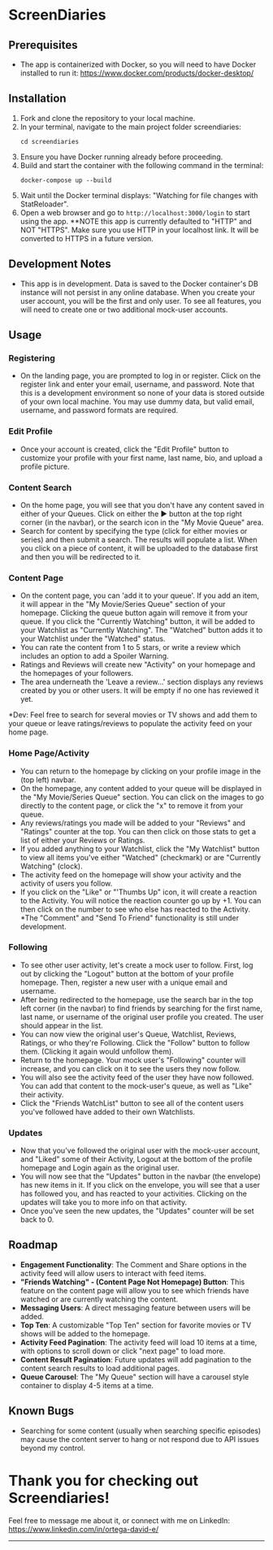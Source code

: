 # ScreenDiaries

## Prerequisites
- The app is containerized with Docker, so you will need to have Docker installed to run it:
https://www.docker.com/products/docker-desktop/

## Installation
1. Fork and clone the repository to your local machine.
2. In your terminal, navigate to the main project folder screendiaries:
   ```
   cd screendiaries
   ```
3. Ensure you have Docker running already before proceeding.
4. Build and start the container with the following command in the terminal:
   ```
   docker-compose up --build
   ```
5. Wait until the Docker terminal displays: "Watching for file changes with StatReloader".
6. Open a web browser and go to `http://localhost:3000/login` to start using the app. 
**NOTE this app is currently defaulted to "HTTP" and NOT "HTTPS". Make sure you use HTTP in your localhost link. It will be converted to HTTPS in a future version.

## Development Notes
- This app is in development. Data is saved to the Docker container's DB instance will not persist in any online database. When you create your user account, you will be the first and only user. To see all features, you will need to create one or two additional mock-user accounts.

## Usage

### Registering
- On the landing page, you are prompted to log in or register. Click on the register link and enter your email, username, and password. Note that this is a development environment so none of your data is stored outside of your own local machine. You may use dummy data, but valid email, username, and password formats are required.

### Edit Profile
- Once your account is created, click the "Edit Profile" button to customize your profile with your first name, last name, bio, and upload a profile picture.

### Content Search
- On the home page, you will see that you don't have any content saved in either of your Queues. Click on either the ▶ button at the top right corner (in the navbar), or the search icon in the "My Movie Queue" area.
- Search for content by specifying the type (click for either movies or series) and then submit a search. The results will populate a list. When you click on a piece of content, it will be uploaded to the database first and then you will be redirected to it.

### Content Page
- On the content page, you can 'add it to your queue'. If you add an item, it will appear in the "My Movie/Series Queue" section of your homepage. Clicking the queue button again will remove it from your queue. If you click the "Currently Watching" button, it will be added to your Watchlist as "Currently Watching". The "Watched" button adds it to your Watchlist under the "Watched" status.
- You can rate the content from 1 to 5 stars, or write a review which includes an option to add a Spoiler Warning.
- Ratings and Reviews will create new "Activity" on your homepage and the homepages of your followers.
- The area underneath the 'Leave a review...' section displays any reviews created by you or other users. It will be empty if no one has reviewed it yet.

*Dev: Feel free to search for several movies or TV shows and add them to your queue or leave ratings/reviews to populate the activity feed on your home page.

### Home Page/Activity
- You can return to the homepage by clicking on your profile image in the (top left) navbar.
- On the homepage, any content added to your queue will be displayed in the "My Movie/Series Queue" section. You can click on the images to go directly to the content page, or click the "x" to remove it from your queue.
- Any reviews/ratings you made will be added to your "Reviews" and "Ratings" counter at the top. You can then click on those stats to get a list of either your Reviews or Ratings.
- If you added anything to your Watchlist, click the "My Watchlist" button to view all items you've either "Watched" (checkmark) or are "Currently Watching" (clock).
- The activity feed on the homepage will show your activity and the activity of users you follow.
- If you click on the "Like" or "'Thumbs Up" icon, it will create a reaction to the Activity. You will notice the reaction counter go up by +1. You can then click on the number to see who else has reacted to the Activity.
*The "Comment" and "Send To Friend" functionality is still under development.

### Following
- To see other user activity, let's create a mock user to follow. First, log out by clicking the "Logout" button at the bottom of your profile homepage. Then, register a new user with a unique email and username.
- After being redirected to the homepage, use the search bar in the top left corner (in the navbar) to find friends by searching for the first name, last name, or username of the original user profile you created. The user should appear in the list.
- You can now view the original user's Queue, Watchlist, Reviews, Ratings, or who they're Following. Click the "Follow" button to follow them. (Clicking it again would unfollow them).
- Return to the homepage. Your mock user's "Following" counter will increase, and you can click on it to see the users they now follow.
- You will also see the activity feed of the user they have now followed. You can add that content to the mock-user's queue, as well as "Like" their activity.
- Click the "Friends WatchList" button to see all of the content users you've followed have added to their own Watchlists.

### Updates
- Now that you've followed the original user with the mock-user account, and "Liked" some of their Activity, Logout at the bottom of the profile homepage and Login again as the original user.
- You will now see that the "Updates" button in the navbar (the envelope) has new items in it. If you click on the envelope, you will see that a user has followed you, and has reacted to your activities. Clicking on the updates will take you to more info on that activity.
- Once you've seen the new updates, the "Updates" counter will be set back to 0. 

## Roadmap
- **Engagement Functionality**: The Comment and Share options in the activity feed will allow users to interact with feed items.
- **"Friends Watching" - (Content Page Not Homepage) Button**: This feature on the content page will allow you to see which friends have watched or are currently watching the content.
- **Messaging Users**: A direct messaging feature between users will be added.
- **Top Ten**: A customizable "Top Ten" section for favorite movies or TV shows will be added to the homepage.
- **Activity Feed Pagination**: The activity feed will load 10 items at a time, with options to scroll down or click "next page" to load more.
- **Content Result Pagination**: Future updates will add pagination to the content search results to load additional pages.
- **Queue Carousel**: The "My Queue" section will have a carousel style container to display 4-5 items at a time.

## Known Bugs
- Searching for some content (usually when searching specific episodes) may cause the content server to hang or not respond due to API issues beyond my control.

# Thank you for checking out Screendiaries!
Feel free to message me about it, or connect with me on LinkedIn:
https://www.linkedin.com/in/ortega-david-e/


---
